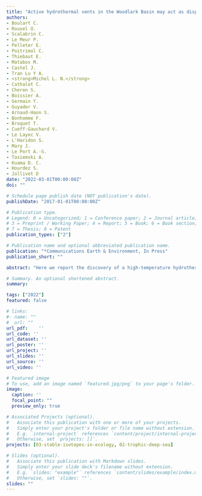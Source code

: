 ```yaml
---
title: "Active hydrothermal vents in the Woodlark Basin may act as dispersing centres for hydrothermal fauna"
authors:
- Boulart C.
- Rouxel O.
- Scalabrin C.
- Le Meur P.
- Pelleter E.
- Poitrimol C.
- Thiebaut E.
- Matabos M.
- Castel J.
- Tran Lu Y A.
- <strong>Michel L. N.</strong>
- Cathalot C.
- Cheron S.
- Boissier A.
- Germain Y.
- Guyader V.
- Arnaud-Haon S.
- Bonhomme F.
- Broquet T.
- Cueff-Gauchard V.
- Le Layec V.
- L'Haridon S.
- Mary J.
- Le Port A.-S.
- Tasiemski A.
- Kuama D. C.
- Hourdez S.
- Jollivet D
date: "2022-03-01T00:00:00Z"
doi: ""

# Schedule page publish date (NOT publication's date).
publishDate: "2017-01-01T00:00:00Z"

# Publication type.
# Legend: 0 = Uncategorized; 1 = Conference paper; 2 = Journal article;
# 3 = Preprint / Working Paper; 4 = Report; 5 = Book; 6 = Book section;
# 7 = Thesis; 8 = Patent
publication_types: ["2"]

# Publication name and optional abbreviated publication name.
publication: "*Communications Earth & Environment, In Press"
publication_short: ""

abstract: "Here we report the discovery of a high-temperature hydrothermal vent field on the Woodlark Ridge, using ship-born multibeam echosounding and Remotely Operated Vehicle (ROV) exploration. La Scala Vent Field comprises two main active areas and several inactive zones dominated by variably altered basaltic rocks, indicating that an active and stable hydrothermal circulation has been maintained over a long period of time. The Pandora Site, at a depth of 3,380 m, is mainly composed of diffuse vents. The Corto site, at a depth of 3,360 m, is characterized by vigorous black smokers (temperature above 360°C). The striking features of this new vent field are the profusion of stalked barnacles *Vulcanolepas* sp. nov., the absence of mussels and the scarcity of the gastropod symbiotic fauna. We suggest that La Scala Vent Field may act as a dispersing centre for hydrothermal fauna towards the nearby North Fiji, Lau and Manus basins."

# Summary. An optional shortened abstract.
summary: 

tags: ["2022"]
featured: false

# links:
#- name: ""
#  url: ""
url_pdf:	''
url_code: ''
url_dataset: ''
url_poster: ''
url_project: ''
url_slides: ''
url_source: ''
url_video: ''

# Featured image
# To use, add an image named `featured.jpg/png` to your page's folder. 
image:
  caption: ''
  focal_point: ""
  preview_only: true

# Associated Projects (optional).
#   Associate this publication with one or more of your projects.
#   Simply enter your project's folder or file name without extension.
#   E.g. `internal-project` references `content/project/internal-project/index.md`.
#   Otherwise, set `projects: []`.
projects: [03-stable-isotopes-in-ecology, 02-trophic-deep-sea]

# Slides (optional).
#   Associate this publication with Markdown slides.
#   Simply enter your slide deck's filename without extension.
#   E.g. `slides: "example"` references `content/slides/example/index.md`.
#   Otherwise, set `slides: ""`.
slides: ""
---
```

